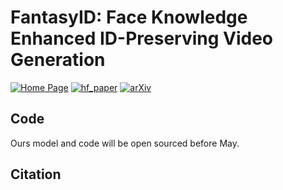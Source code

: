 # FantasyID: Face Knowledge Enhanced ID-Preserving Video Generation

[![Home Page](https://img.shields.io/badge/Project-<Website>-blue.svg)]() 
[![hf_paper](https://img.shields.io/badge/🤗-Paper%20In%20HF-red.svg)]()
[![arXiv](https://img.shields.io/badge/Arxiv-2511.0000-b31b1b.svg?logo=arXiv)]() 

## Code

Ours model and code will be open sourced before May.

## Citation
```
```

